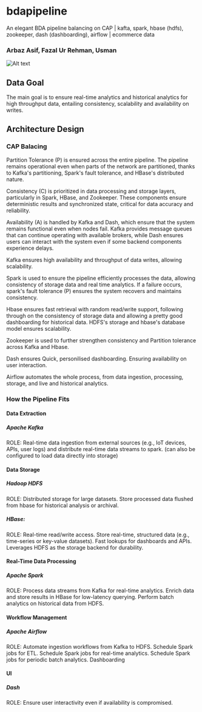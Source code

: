 # bdapipeline
An elegant BDA pipeline balancing on CAP | kafta, spark, hbase (hdfs), zookeeper, dash (dashboarding), airflow | ecommerce data

### Arbaz Asif, Fazal Ur Rehman, Usman

![Alt text](https://github.com/usmanshafii/bdapipeline/blob/main/pipeline.png)

## Data Goal
The main goal is to ensure real-time analytics and historical analytics for high throughput data, entailing consistency, scalability and availability on writes.

## Architecture Design

### CAP Balacing

Partition Tolerance (P) is ensured across the entire pipeline. The pipeline remains operational even when parts of the network are partitioned, thanks to Kafka's partitioning, Spark's fault tolerance, and HBase's distributed nature.

Consistency (C) is prioritized in data processing and storage layers, particularly in Spark, HBase, and Zookeeper. These components ensure deterministic results and synchronized state, critical for data accuracy and reliability.

Availability (A) is handled by Kafka and Dash, which ensure that the system remains functional even when nodes fail. Kafka provides message queues that can continue operating with available brokers, while Dash ensures users can interact with the system even if some backend components experience delays.

Kafka ensures high availability and throughput of data writes, allowing scalability.

Spark is used to ensure the pipeline efficiently processes the data, allowing consistency of storage data and real time analytics.
If a failure occurs, spark's fault tolerance (P) ensures the system recovers and maintains consistency.
 
Hbase ensures fast retrieval with random read/write support, following through on the consistency of storage data and allowing a pretty good dashboarding for historical data.
HDFS's storage and hbase's database model ensures scalability. 

Zookeeper is used to further strengthen consistency and Partition tolerance across Kafka and Hbase.

Dash ensures Quick, personilised dashboarding. Ensuring availability on user interaction. 

Airflow automates the whole process, from data ingestion, processing, storage, and live and historical analytics.


### How the Pipeline Fits

#### Data Extraction
##### Apache Kafka

ROLE: 
Real-time data ingestion from external sources (e.g., IoT devices, APIs, user logs) and distribute real-time data streams to spark. (can also be configured to load data directly into storage)

#### Data Storage
##### Hadoop HDFS

ROLE: 
Distributed storage for large datasets.
Store processed data flushed from hbase for historical analysis or archival.

##### HBase:

ROLE: 
Real-time read/write access. Store real-time, structured data (e.g., time-series or key-value datasets).
Fast lookups for dashboards and APIs.
Leverages HDFS as the storage backend for durability.

#### Real-Time Data Processing
##### Apache Spark

ROLE:
Process data streams from Kafka for real-time analytics.
Enrich data and store results in HBase for low-latency querying.
Perform batch analytics on historical data from HDFS.

#### Workflow Management
##### Apache Airflow

ROLE:
Automate ingestion workflows from Kafka to HDFS.
Schedule Spark jobs for ETL.
Schedule Spark jobs for real-time analytics.
Schedule Spark jobs for periodic batch analytics.
Dashboarding

#### UI
##### Dash
ROLE:
Ensure user interactivity even if availability is compromised.

